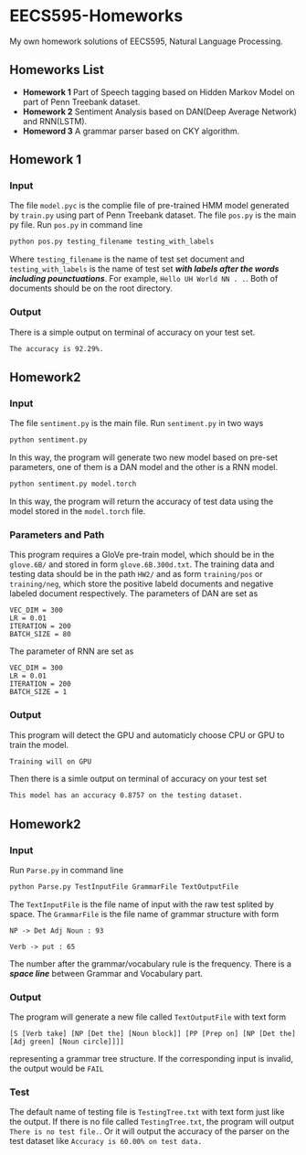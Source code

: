 # EECS595-Homeworks
My own homework solutions of EECS595, Natural Language Processing.

## Homeworks List
+ **Homework 1** Part of Speech tagging based on Hidden Markov Model on part of Penn Treebank dataset.
+ **Homework 2** Sentiment Analysis based on DAN(Deep Average Network) and RNN(LSTM).
+ **Homeword 3** A grammar parser based on CKY algorithm.

## Homework 1
### Input
The file `model.pyc` is the complie file of pre-trained HMM model generated by `train.py` using part of Penn Treebank dataset. The file `pos.py` is the main py file. Run `pos.py` in command line
```bash
python pos.py testing_filename testing_with_labels
```
Where `testing_filename` is the name of test set document and `testing_with_labels` is the name of test set ***with labels after the words including pounctuations***. For example, `Hello UH World NN . .`. Both of documents should be on the root directory.

### Output
There is a simple output on terminal of accuracy on your test set.
```bash
The accuracy is 92.29%.
```

## Homework2
### Input
The file `sentiment.py` is the main file. Run `sentiment.py` in two ways
```bash
python sentiment.py
```
In this way, the program will generate two new model based on pre-set parameters, one of them is a DAN model and the other is a RNN model. 
```bash
python sentiment.py model.torch
```
In this way, the program will return the accuracy of test data using the model stored in the `model.torch` file.

### Parameters and Path
This program requires a GloVe pre-train model, which should be in the `glove.6B/` and stored in form `glove.6B.300d.txt`.
The training data and testing data should be in the path `HW2/` and as form `training/pos` or `training/neg`, which store the positive labeld documents and negative labeled document respectively.
The parameters of DAN are set as
```
VEC_DIM = 300
LR = 0.01
ITERATION = 200
BATCH_SIZE = 80
```
The parameter of RNN are set as
```
VEC_DIM = 300
LR = 0.01
ITERATION = 200
BATCH_SIZE = 1
```

### Output
This program will detect the GPU and automaticly choose CPU or GPU to train the model.
```bash
Training will on GPU
```
Then there is a simle output on terminal of accuracy on your test set
```bash
This model has an accuracy 0.8757 on the testing dataset.
```
## Homework2

### Input

Run `Parse.py` in command line
```bash
python Parse.py TestInputFile GrammarFile TextOutputFile
```
The `TextInputFile` is the file name of input with the raw test splited by space. The `GrammarFile` is the file name of grammar structure with form
```
NP -> Det Adj Noun : 93

Verb -> put : 65
```
The number after the grammar/vocabulary rule is the frequency. There is a ***space line*** between Grammar and Vocabulary part. 

### Output

The program will generate a new file called `TextOutputFile` with text form
```
[S [Verb take] [NP [Det the] [Noun block]] [PP [Prep on] [NP [Det the] [Adj green] [Noun circle]]]]
```
representing a grammar tree structure. If the corresponding input is invalid, the output would be `FAIL`

### Test

The default name of testing file is `TestingTree.txt` with text form just like the output. If there is no file called `TestingTree.txt`, the program will output `There is no test file.`. Or it will output the accuracy of the parser on the test dataset like `Accuracy is 60.00% on test data.`
